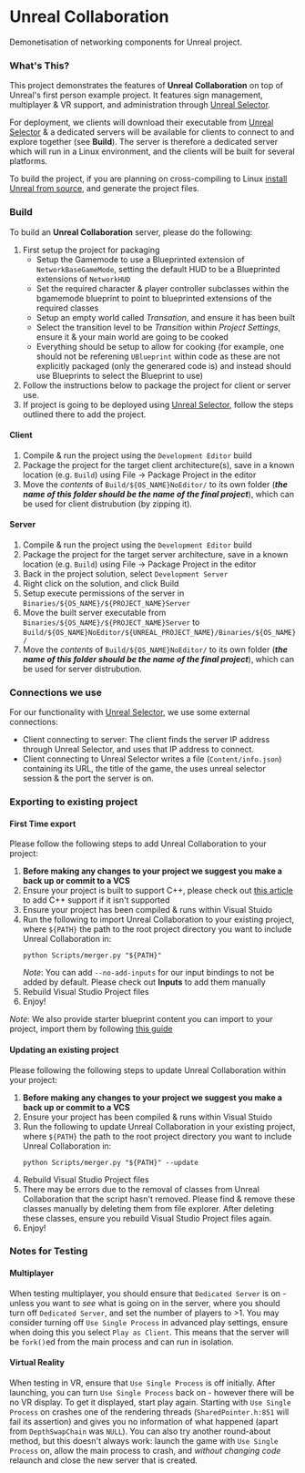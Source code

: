 # Unreal Collaboration
Demonetisation of networking components for Unreal project.

### What's This?
This project demonstrates the features of **Unreal Collaboration** on top of Unreal's first person example project. It features sign management, multiplayer & VR support, and administration through [Unreal Selector](https://gitlab.donald108.com/university/unreal-selector).

For deployment, we clients will download their executable from [Unreal Selector](https://gitlab.donald108.com/university/unreal-selector) & a dedicated servers will be available for clients to connect to and explore together (see **Build**).
The server is therefore a dedicated server which will run in a Linux environment, and the clients will be built for several platforms. 

To build the project, if you are planning on cross-compiling to Linux [install Unreal from source](https://docs.unrealengine.com/en-US/GettingStarted/DownloadingUnrealEngine/index.html), and generate the project files.

### Build
To build an **Unreal Collaboration** server, please do the following:
1. First setup the project for packaging
    * Setup the Gamemode to use a Blueprinted extension of `NetworkBaseGameMode`, setting the default HUD to be a Blueprinted extensions of `NetworkHUD`
    * Set the required character & player controller subclasses within the bgamemode blueprint to point to blueprinted extensions of the required classes
    * Setup an empty world called *Transation*, and ensure it has been built
    * Select the transition level to be *Transition* within *Project Settings*, ensure it & your main world are going to be cooked
    * Everything should be setup to allow for cooking (for example, one should not be referening `UBlueprint` within code as these are not explicitly packaged (only the generared code is) and instead should use Blueprints to select the Blueprint to use)
2. Follow the instructions below to package the project for client or server use.
3. If project is going to be deployed using [Unreal Selector](https://gitlab.donald108.com/university/unreal-selector), follow the steps outlined there to add the project.

#### Client
1. Compile & run the project using the `Development Editor` build
2. Package the project for the target client architecture(s), save in a known location (e.g. `Build`) using File -> Package Project in the editor
3. Move the *contents* of `Build/${OS_NAME}NoEditor/` to its own folder (***the name of this folder should be the name of the final project***), which can be used for client distrubution (by zipping it).

#### Server
1. Compile & run the project using the `Development Editor` build
2. Package the project for the target server architecture, save in a known location (e.g. `Build`) using File -> Package Project in the editor
3. Back in the project solution, select `Development Server`
4. Right click on the solution, and click Build
5. Setup execute permissions of the server in `Binaries/${OS_NAME}/${PROJECT_NAME}Server`
6. Move the built server executable from `Binaries/${OS_NAME}/${PROJECT_NAME}Server` to `Build/${OS_NAME}NoEditor/${UNREAL_PROJECT_NAME}/Binaries/${OS_NAME}/`
7. Move the *contents* of `Build/${OS_NAME}NoEditor/` to its own folder (***the name of this folder should be the name of the final project***), which can be used for server distrubution.

### Connections we use
For our functionality with [Unreal Selector](https://gitlab.donald108.com/university/unreal-selector), we use some external connections:
* Client connecting to server: The client finds the server IP address through Unreal Selector, and uses that IP address to connect.
* Client connecting to Unreal Selector writes a file (`Content/info.json`) containing its URL, the title of the game, the uses unreal selector session & the port the server is on.

### Exporting to existing project
#### First Time export
Please follow the following steps to add Unreal Collaboration to your project:
1. **Before making any changes to your project we suggest you make a back up or commit to a VCS**
2. Ensure your project is built to support C++, please check out [this article](https://allarsblog.com/2015/11/05/converting-bp-project-to-cpp/) to add C++ support if it isn't supported
3. Ensure your project has been compiled & runs within Visual Stuido
4. Run the following to import Unreal Collaboration to your existing project, where `${PATH}` the path to the root project directory you want to include Unreal Collaboration in:
    ```
    python Scripts/merger.py "${PATH}"
    ```
    *Note*: You can add `--no-add-inputs` for our input bindings to not be added by default. Please check out **Inputs** to add them manually
5. Rebuild Visual Studio Project files
6. Enjoy!

*Note*: We also provide starter blueprint content you can import to your project, import them by following [this guide](https://www.ue4community.wiki/Legacy/Migrate_content_between_projects)

#### Updating an existing project
Please following the following steps to update Unreal Collaboration within your project:
1. **Before making any changes to your project we suggest you make a back up or commit to a VCS**
2. Ensure your project has been compiled & runs within Visual Stuido
3. Run the following to update Unreal Collaboration in your existing project, where `${PATH}` the path to the root project directory you want to include Unreal Collaboration in:
    ```
    python Scripts/merger.py "${PATH}" --update
    ```
4. Rebuild Visual Studio Project files
5. There may be errors due to the removal of classes from Unreal Collaboration that the script hasn't removed. Please find & remove these classes manually by deleting them from file explorer. After deleting these classes, ensure you rebuild Visual Studio Project files again.
6. Enjoy!

### Notes for Testing
#### Multiplayer
When testing multiplayer, you should ensure that `Dedicated Server` is on - unless you want to *see* what is going on in the server, where you should turn off `Dedicated Server`, and set the number of players to >1.
You may consider turning off `Use Single Process` in advanced play settings, ensure when doing this you select `Play as Client`. This means that the server will be `fork()`ed from the main process and can run in isolation.

#### Virtual Reality
When testing in VR, ensure that `Use Single Process` is off initially. After launching, you can turn `Use Single Process` back on - however there will be no VR display. To get it displayed, start play again.
Starting with `Use Single Process` on crashes one of the rendering threads (`SharedPointer.h:851` will fail its assertion) and gives you no information of what happened (apart from `DepthSwapChain` was `NULL`).
You can also try another round-about method, but this doesn't always work: launch the game with `Use Single Process` on, allow the main process to crash, and *without changing code* relaunch and close the new server that is created.